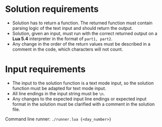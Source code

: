 # Solution requirements
- Solution has to return a function. The returned function must contain parsing logic of the text input and should return the output.<br/>
- Solution, given an input, must run with the correct returned output on a **Lua 5.4** interpreter in the format of `part1, part2`.<br/>
- Any change in the order of the return values must be described in a comment in the code, which characters will not count.<br/>
# Input requirements
- The input to the solution function is a text mode input, so the solution function must be adapted for text mode input.<br/>
- All line endings in the input string must be `\n`.<br/>
- Any changes to the expected input line endings or expected input format in the solution must be clarified with a comment in the solution file.<br/>

Command line runner: `./runner.lua {<day_number>}`
